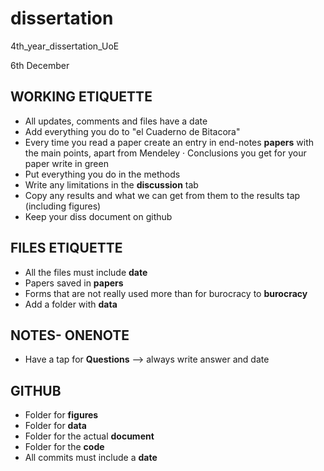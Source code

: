 # dissertation
4th_year_dissertation_UoE

6th December
## WORKING ETIQUETTE
- All updates, comments and files have a date
- Add everything you do to "el Cuaderno de Bitacora"
- Every time you read a paper create an entry in end-notes **papers** with the main points, apart from Mendeley
  · Conclusions you get for your paper write in green
- Put everything you do in the methods
- Write any limitations in the **discussion** tab
- Copy any results and what we can get from them to the results tap (including figures)
- Keep your diss document on github
	
	
## FILES ETIQUETTE 
- All the files must include **date**
- Papers saved in **papers**
- Forms that are not really used more than for burocracy to **burocracy**
- Add a folder with **data**
	
## NOTES- ONENOTE
- Have a tap for **Questions** --> always write answer and date

## GITHUB
- Folder for **figures**
- Folder for **data**
- Folder for the actual **document**
- Folder for the **code**
- All commits must include a **date**


